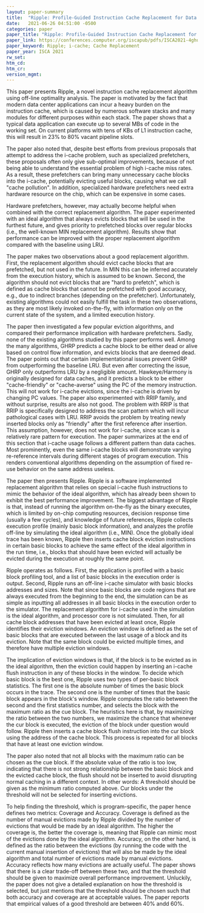 ```yaml
---
layout: paper-summary
title:  "Ripple: Profile-Guided Instruction Cache Replacement for Data Center Applications"
date:   2021-06-26 04:51:00 -0500
categories: paper
paper_title: "Ripple: Profile-Guided Instruction Cache Replacement for Data Center Applications"
paper_link: https://conferences.computer.org/iscapub/pdfs/ISCA2021-4ghucdBnCWYB7ES2Pe4YdT/333300a734/333300a734.pdf
paper_keyword: Ripple; i-cache; Cache Replacement
paper_year: ISCA 2021
rw_set:
htm_cd:
htm_cr:
version_mgmt:
---
```


This paper presents Ripple, a novel instruction cache replacement algorithm using off-line optimality analysis.
The paper is motivated by the fact that modern data center applications can incur a heavy burden on the instruction
cache, which is caused by numerous software stacks and many modules for different purposes within each stack.
The paper shows that a typical data application can execute up to several MBs of code in the working set.
On current platforms with tens of KBs of L1 instruction cache, this will result in 23% to 80% vacant pipeline slots.

The paper also noted that, despite best efforts from previous proposals that attempt to address the i-cache problem,
such as specialized prefetchers, these proposals often only give sub-optimal improvements, because of not being
able to understand the essential problem of high i-cache miss rates.
As a result, these prefetchers can bring many unnecessary cache blocks into the i-cache, potentially evicting
useful blocks, causing what we call "cache pollution". 
In addition, specialized hardware prefetchers need extra hardware resource on the chip, which can be expensive 
in some cases.

Hardware prefetchers, however, may actually become helpful when combined with the correct replacement algorithm.
The paper experimented with an ideal algorithm that always evicts blocks that will be used in the furthest future,
and gives priority to prefetched blocks over regular blocks (i.e., the well-known MIN replacement algorithm). 
Results show that performance can be improved with the proper replacement algorithm compared with the baseline
using LRU.

The paper makes two observations about a good replacement algorithm. 
First, the replacement algorithm should evict cache blocks that are prefetched, but not used in the future. In
MIN this can be inferred accurately from the execution history, which is assumed to be known.
Second, the algorithm should not evict blocks that are "hard to prefetch", which is defined as cache blocks
that cannot be prefetched with good accuracy, e.g., due to indirect branches (depending on the prefetcher).
Unfortunately, existing algorithms could not easily fulfill the task in these two observations, as they are 
most likely invoked on-the-fly, with information only on the current state of the system, and a limited execution 
history.

The paper then investigated a few popular eviction algorithms, and compared their performance implication with hardware 
prefetchers. Sadly, none of the existing algorithms studied by this paper performs well.
Among the many algorithms, GHRP predicts a cache block to be either dead or alive based on control flow information,
and evicts blocks that are deemed dead. The paper points out that certain implementational issues prevent GHRP
from outperforming the baseline LRU. But even after correcting the issue, GHRP only outperforms LRU by a negligible 
amount.
Hawkeye/Harmony is originally designed for data caches, and it predicts a block to be either "cache-friendly" or
"cache-averse" using the PC of the memory instruction. This will not work for i-cache evictions, since the 
i-cache is driven by changing PC values.
The paper also experimented with RRIP family, and without surprise, results are also not good. The problem with 
RRIP is that RRIP is specifically designed to address the scan pattern which will incur pathological cases with LRU.
RRIP avoids the problem by treating newly inserted blocks only as "friendly" after the first reference after insertion.
This assumption, however, does not work for i-cache, since scan is a relatively rare pattern for execution.
The paper summarizes at the end of this section that i-cache usage follows a different pattern than data caches.
Most prominently, even the same i-cache blocks will demonstrate varying re-reference intervals during different
stages of program execution. This renders conventional algorithms depending on the assumption of fixed re-use 
behavior on the same address useless.

The paper then presents Ripple. Ripple is a software implemented replacement algorithm that relies on special
i-cache flush instructions to mimic the behavior of the ideal algorithm, which has already been shown to exhibit
the best performance improvement.
The biggest advantage of Ripple is that, instead of running the algorithm on-the-fly as the binary executes,
which is limited by on-chip computing resources, decision response time (usually a few cycles), and knowledge of 
future references, Ripple collects execution profile (mainly basic block information), and analyzes the profile
off-line by simulating the ideal algorithm (i.e., MIN).
Once the globally ideal trace has been known, Ripple then inserts cache block eviction instructions in certain basic 
blocks to achieve the same effect of the ideal algorithm in the run time, i.e., blocks that should have been evicted
will actually be evicted during the execution at roughly the same point.

Ripple operates as follows. First, the application is profiled with a basic block profiling tool, and a list of 
basic blocks in the execution order is output. 
Second, Ripple runs an off-line i-cache simulator with basic blocks addresses and sizes. Note that since basic blocks
are code regions that are always executed from the beginning to the end, the simulation can be as simple as inputting
all addresses in all basic blocks in the execution order to the simulator. 
The replacement algorithm for i-cache used in the simulation is the ideal algorithm, and processor core is not 
simulated.
Then, for all cache block addresses that have been evicted at least once, Ripple identifies their eviction windows.
An eviction window is defined as the set of basic blocks that are executed between the last usage of a block and its 
eviction. Note that the same block could be evicted multiple times, and therefore have multiple eviction windows.

The implication of eviction windows is that, if the block is to be evicted as in the ideal algorithm, then the 
eviction could happen by inserting an i-cache flush instruction in any of these blocks in the window. 
To decide which basic block is the best one, Ripple uses two types of per-basic block statistics.
The first one is the absolute number of times the basic block occurs in the trace.
The second one is the number of times that the basic block appears in the block's window.
Ripple computes the ratio between the second and the first statistics number, and selects the block with the maximum
ratio as the cue block.
The heuristics here is that, by maximizing the ratio between the two numbers, we maximize the chance that whenever the
cur block is executed, the eviction of the block under question would follow. 
Ripple then inserts a cache block flush instruction into the cur block using the address of the cache block.
This process is repeated for all blocks that have at least one eviction window.

The paper also noted that not all blocks with the maximum ratio can be chosen as the cue block.
If the absolute value of the ratio is too low, indicating that there is not strong relationship between the basic block
and the evicted cache block, the flush should not be inserted to avoid disrupting normal caching in a different context.
In other words: A threshold should be given as the minimum ratio computed above. Cur blocks under the threshold
will not be selected for inserting evictions.

To help finding the threshold, which is program-specific, the paper hence defines two metrics: Coverage and Accuracy.
Coverage is defined as the number of manual evictions made by Ripple divided by the number of evictions that would be
made by an ideal algorithm. The higher the coverage is, the better the coverage is, meaning that Ripple can 
mimic most of the evictions done by the ideal algorithm.
Accuracy, on the other hand, is defined as the ratio between the evictions (by running the code with the current
manual insertion of evictions) that will also be made by the ideal algorithm and total number of evictions made by
manual evictions. Accuracy reflects how many evictions are actually useful.
The paper shows that there is a clear trade-off between these two, and that the threshold should be given to maximize
overall performance improvement.
Unluckily, the paper does not give a detailed explanation on how the threshold is selected, but just mentions that the
threshold should be chosen such that both accuracy and coverage are at acceptable values.
The paper reports that empirical values of a good threshold are between 40% andd 60%.
